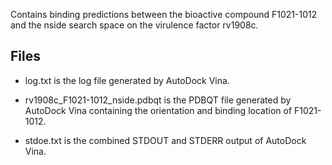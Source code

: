 Contains binding predictions between the bioactive compound F1021-1012 and the nside search space on the virulence factor rv1908c.

## Files

- log.txt is the log file generated by AutoDock Vina.

- rv1908c_F1021-1012_nside.pdbqt is the PDBQT file generated by AutoDock Vina containing the orientation and binding location of F1021-1012.

- stdoe.txt is the combined STDOUT and STDERR output of AutoDock Vina.

